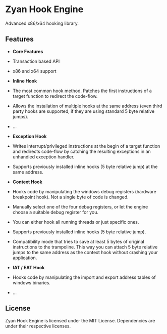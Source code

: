 Zyan Hook Engine
====================

Advanced x86/x64 hooking library.

## Features ##

- **Core Features**
 - Transaction based API
 - x86 and x64 support

- **Inline Hook**
 - The most common hook method. Patches the first instructions of a target function to redirect the code-flow.
 - Allows the installation of multiple hooks at the same address (even third party hooks are supported, if they are using standard 5 byte relative jumps).
 - ...

- **Exception Hook**
 - Writes interrupt/privileged instructions at the begin of a target function and redirects code-flow by catching the resulting exceptions in an unhandled exception handler.
 - Supports previously installed inline hooks (5 byte relative jump) at the same address.

- **Context Hook**
 - Hooks code by manipulating the windows debug registers (hardware breakpoint hook). Not a single byte of code is changed.
 - Manually select one of the four debug registers, or let the engine choose a suitable debug register for you.
 - You can either hook all running threads or just specific ones.
 - Supports previously installed inline hooks (5 byte relative jump).
 - Compatibility mode that tries to save at least 5 bytes of original instructions to the trampoline. This way you can attach 5 byte relative jumps to the same address as the context hook without crashing your application. 

- **IAT / EAT Hook**
 - Hooks code by manipulating the import and export address tables of windows binaries.
 - ...

## License ##
Zyan Hook Engine is licensed under the MIT License. Dependencies are under their respective licenses.
